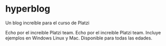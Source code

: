 # hyperblog
Un blog increíble para el curso de Platzi

Echo por el increible Platzi team.
Echo por el increible Platzi team.
Incluye ejemplos en Windows Linux y Mac.
Disponible para todas las edades.
